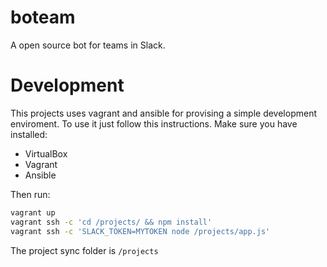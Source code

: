 # boteam
A open source bot for teams in Slack.

# Development
This projects uses vagrant and ansible for provising a simple
development enviroment. To use it just follow this instructions.
Make sure you have installed:

 - VirtualBox
 - Vagrant
 - Ansible

Then run:
```bash
vagrant up
vagrant ssh -c 'cd /projects/ && npm install'
vagrant ssh -c 'SLACK_TOKEN=MYTOKEN node /projects/app.js'
```
The project sync folder is `/projects`
